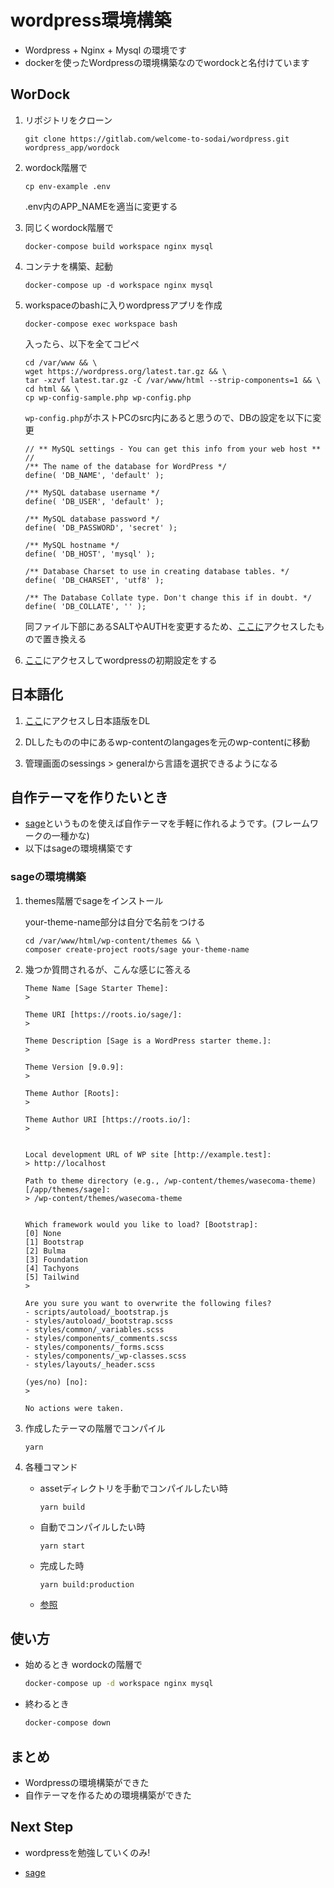 # wordpress環境構築

- Wordpress + Nginx + Mysql の環境です
- dockerを使ったWordpressの環境構築なのでwordockと名付けています



## WorDock

1. リポジトリをクローン

   ```
   git clone https://gitlab.com/welcome-to-sodai/wordpress.git wordpress_app/wordock
   ```

2. wordock階層で

   ```
   cp env-example .env
   ```
   .env内のAPP_NAMEを適当に変更する

3. 同じくwordock階層で

   ```
   docker-compose build workspace nginx mysql
   ```

4. コンテナを構築、起動

   ```
   docker-compose up -d workspace nginx mysql
   ```

5. workspaceのbashに入りwordpressアプリを作成

   `docker-compose exec workspace bash`

   入ったら、以下を全てコピペ

   ```
   cd /var/www && \
   wget https://wordpress.org/latest.tar.gz && \
   tar -xzvf latest.tar.gz -C /var/www/html --strip-components=1 && \
   cd html && \
   cp wp-config-sample.php wp-config.php
   ```

   `wp-config.php`がホストPCのsrc内にあると思うので、DBの設定を以下に変更

   ```
   // ** MySQL settings - You can get this info from your web host ** //
   /** The name of the database for WordPress */
   define( 'DB_NAME', 'default' );
   
   /** MySQL database username */
   define( 'DB_USER', 'default' );
   
   /** MySQL database password */
   define( 'DB_PASSWORD', 'secret' );
   
   /** MySQL hostname */
   define( 'DB_HOST', 'mysql' );
   
   /** Database Charset to use in creating database tables. */
   define( 'DB_CHARSET', 'utf8' );
   
   /** The Database Collate type. Don't change this if in doubt. */
   define( 'DB_COLLATE', '' );
   ```

   同ファイル下部にあるSALTやAUTHを変更するため、[ここに](https://api.wordpress.org/secret-key/1.1/salt/)アクセスしたもので置き換える

6. [ここ](http://localhost/wp-admin/install.php)にアクセスしてwordpressの初期設定をする

## 日本語化

1. [ここ](https://ja.wordpress.org/download/)にアクセスし日本語版をDL

2. DLしたものの中にあるwp-contentのlangagesを元のwp-contentに移動

3. 管理画面のsessings > generalから言語を選択できるようになる

## 自作テーマを作りたいとき

- [sage](https://roots.io/sage/)というものを使えば自作テーマを手軽に作れるようです。(フレームワークの一種かな)
- 以下はsageの環境構築です

### sageの環境構築

1. themes階層でsageをインストール

   your-theme-name部分は自分で名前をつける

   ```
   cd /var/www/html/wp-content/themes && \
   composer create-project roots/sage your-theme-name
   ```

2. 幾つか質問されるが、こんな感じに答える

   ```
   Theme Name [Sage Starter Theme]:
   > 

   Theme URI [https://roots.io/sage/]:
   > 

   Theme Description [Sage is a WordPress starter theme.]:
   > 

   Theme Version [9.0.9]:
   > 

   Theme Author [Roots]:
   > 

   Theme Author URI [https://roots.io/]:
   > 


   Local development URL of WP site [http://example.test]:
   > http://localhost 

   Path to theme directory (e.g., /wp-content/themes/wasecoma-theme) [/app/themes/sage]:
   > /wp-content/themes/wasecoma-theme


   Which framework would you like to load? [Bootstrap]:
   [0] None
   [1] Bootstrap
   [2] Bulma
   [3] Foundation
   [4] Tachyons
   [5] Tailwind
   > 

   Are you sure you want to overwrite the following files?
   - scripts/autoload/_bootstrap.js
   - styles/autoload/_bootstrap.scss
   - styles/common/_variables.scss
   - styles/components/_comments.scss
   - styles/components/_forms.scss
   - styles/components/_wp-classes.scss
   - styles/layouts/_header.scss

   (yes/no) [no]:
   > 

   No actions were taken.
   ```

3. 作成したテーマの階層でコンパイル

   `yarn`

4. 各種コマンド
   
   - assetディレクトリを手動でコンパイルしたい時

      `yarn build`

   - 自動でコンパイルしたい時

      `yarn start`

   - 完成した時

      `yarn build:production`

   - [参照](https://roots.io/docs/sage/9.x/compiling-assets/#available-build-commands)



## 使い方

- 始めるとき wordockの階層で
   ```bash
   docker-compose up -d workspace nginx mysql
   ```
- 終わるとき
   ```bash
   docker-compose down
   ```

## まとめ

- Wordpressの環境構築ができた
- 自作テーマを作るための環境構築ができた

## Next Step

- wordpressを勉強していくのみ!

- [sage](https://roots.io/docs/sage/9.x/installation/#browsersync-configuration)

  

   